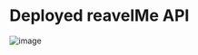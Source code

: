 # Deployed reavelMe API
![image](https://github.com/user-attachments/assets/21865ed9-2221-4be6-9aa0-2a372e2b63b4)
